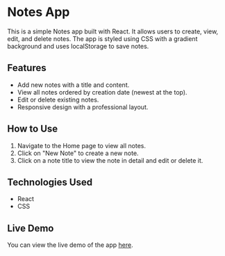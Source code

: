# Notes App

This is a simple Notes app built with React. It allows users to create, view, edit, and delete notes. The app is styled using CSS with a gradient background and uses localStorage to save notes.

## Features

- Add new notes with a title and content.
- View all notes ordered by creation date (newest at the top).
- Edit or delete existing notes.
- Responsive design with a professional layout.

## How to Use

1. Navigate to the Home page to view all notes.
2. Click on "New Note" to create a new note.
3. Click on a note title to view the note in detail and edit or delete it.

## Technologies Used

- React
- CSS

## Live Demo

You can view the live demo of the app [here](https://7xp6rf.csb.app/).

